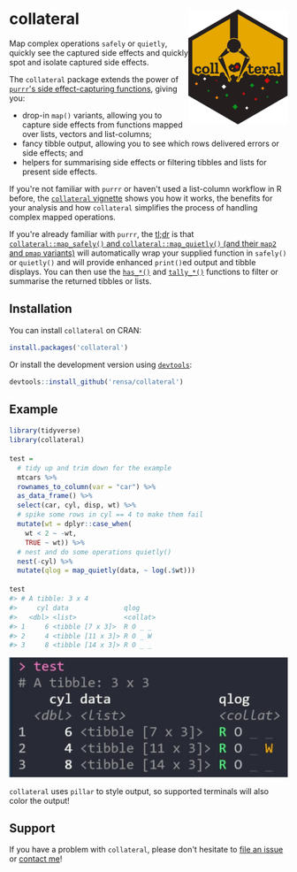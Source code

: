 # collateral <img src="man/figures/logo.svg" align="right" width="180px" />

Map complex operations `safely` or `quietly`, quickly see the captured side effects and quickly spot and isolate captured side effects.

The `collateral` package extends the power of [`purrr`'s side effect-capturing functions](https://purrr.tidyverse.org/reference/safely.html), giving you:

* drop-in `map()` variants, allowing you to capture side effects from functions mapped over lists, vectors and list-columns;
* fancy tibble output, allowing you to see which rows delivered errors or side effects; and
* helpers for summarising side effects or filtering tibbles and lists for present side effects.

If you're not familiar with `purrr` or haven't used a list-column workflow in R before, the [`collateral` vignette](https://rensa.co/collateral/articles/collateral.html) shows you how it works, the benefits for your analysis and how `collateral` simplifies the process of handling complex mapped operations.

If you're already familiar with `purrr`, the [tl;dr](https://en.wikipedia.org/wiki/Wikipedia:Too_long;_didn%27t_read) is that [`collateral::map_safely()` and `collateral::map_quietly()` (and their `map2` and `pmap` variants)](https://rensa.co/collateral/reference/collateral_mappers.html) will automatically wrap your supplied function in `safely()` or `quietly()` and will provide enhanced `print()`ed output and tibble displays. You can then use the [`has_*()`](https://rensa.co/collateral/reference/has.html) and [`tally_*()`](https://rensa.co/collateral/reference/tally.html) functions to filter or summarise the returned tibbles or lists.

## Installation

You can install `collateral` on CRAN:

```r
install.packages('collateral')
```

Or install the development version using  [`devtools`](https://cran.r-project.org/web/packages/devtools/index.html):

```r
devtools::install_github('rensa/collateral')
```

## Example

```r
library(tidyverse)
library(collateral)

test =
  # tidy up and trim down for the example
  mtcars %>%
  rownames_to_column(var = "car") %>%
  as_data_frame() %>%
  select(car, cyl, disp, wt) %>%
  # spike some rows in cyl == 4 to make them fail
  mutate(wt = dplyr::case_when(
    wt < 2 ~ -wt,
    TRUE ~ wt)) %>%
  # nest and do some operations quietly()
  nest(-cyl) %>%
  mutate(qlog = map_quietly(data, ~ log(.$wt)))

test
#> # A tibble: 3 x 4
#>     cyl data              qlog
#>   <dbl> <list>            <collat>
#> 1     6 <tibble [7 x 3]>  R O _ _
#> 2     4 <tibble [11 x 3]> R O _ W
#> 3     8 <tibble [14 x 3]> R O _ _
```

![Example of styled `collateral` output](man/figures/collateral_example.png)

`collateral` uses `pillar` to style output, so supported terminals will also color the output!

## Support

If you have a problem with `collateral`, please don't hesitate to [file an issue](https://github.com/rensa/collateral/issues/new) or [contact me](twitter.com/rensa_co)!
